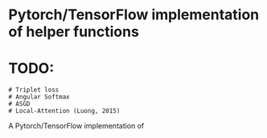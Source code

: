 # Pytorch/TensorFlow implementation of helper functions
# TODO:
    # Triplet loss
    # Angular Softmax
    # ASGD
    # Local-Attention (Luong, 2015)
    
A Pytorch/TensorFlow implementation of 
